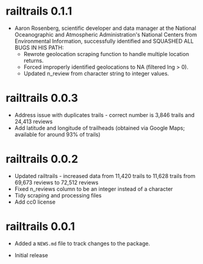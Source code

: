 # railtrails 0.1.1
* Aaron Rosenberg, scientific developer and data manager at the National 
Oceanographic and Atmospheric Administration's National Centers from 
Environmental Information, successfully identified and SQUASHED ALL BUGS IN HIS 
PATH: 
  - Rewrote geolocation scraping function to handle multiple location returns.
  - Forced improperly identified geolocations to NA (filtered lng > 0).
  - Updated n_review from character string to integer values.

# railtrails 0.0.3

* Address issue with duplicates trails - correct number is 3,846 trails and 24,413 reviews
* Add latitude and longitude of trailheads (obtained via Google Maps; available for around 93% of trails)

# railtrails 0.0.2

* Updated railtrails - increased data from 11,420 trails to 11,628 trails from 69,673 reviews to 72,512 reviews
* Fixed n_reviews column to be an integer instead of a character
* Tidy scraping and processing files
* Add cc0 license

# railtrails 0.0.1

* Added a `NEWS.md` file to track changes to the package.

* Initial release

